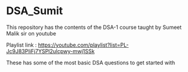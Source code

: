 # DSA_Sumit
This repository has the contents of the DSA-1 course taught by Sumeet Malik sir on youtube 

Playlist link : https://youtube.com/playlist?list=PL-Jc9J83PIiFj7YSPl2ulcpwy-mwj1SSk

These has some of the most basic DSA questions to get started with

